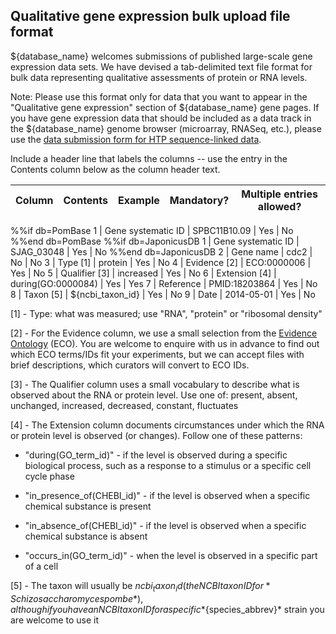 ## Qualitative gene expression bulk upload file format

${database_name} welcomes submissions of published large-scale gene expression
data sets. We have devised a tab-delimited text file format for bulk
data representing qualitative assessments of protein or RNA levels.

Note: Please use this format only for data that you want to appear in
the "Qualitative gene expression" section of ${database_name} gene pages. If
you have gene expression data that should be included as a data track
in the ${database_name} genome browser (microarray, RNASeq, etc.), please use
the [data submission form for HTP sequence-linked data](documentation/data-submission-form-for-HTP-sequence-linked-data).

Include a header line that labels the columns -- use the entry in the
Contents column below as the column header text.

Column | Contents | Example | Mandatory? | Multiple entries allowed?
-------|----------|---------|------------|--------------------------
%%if db=PomBase
1 | Gene systematic ID | SPBC11B10.09 | Yes | No
%%end db=PomBase
%%if db=JaponicusDB
1 | Gene systematic ID | SJAG_03048 | Yes | No
%%end db=JaponicusDB
2 | Gene name | cdc2 | No | No
3 | Type [1] | protein | Yes | No
4 | Evidence [2] | ECO:0000006 | Yes | No
5 | Qualifier [3] | increased | Yes | No
6 | Extension [4] | during(GO:0000084) | Yes | Yes
7 | Reference | PMID:18203864 | Yes | No
8 | Taxon [5] | ${ncbi_taxon_id} | Yes | No
9 | Date | 2014-05-01 | Yes | No

[1] - Type: what was measured; use "RNA", "protein" or "ribosomal density"

[2] - For the Evidence column, we use a small selection from the
      [Evidence Ontology](http://www.evidenceontology.org/) (ECO). You
      are welcome to enquire with us in advance to find out which ECO
      terms/IDs fit your experiments, but we can accept files with brief
      descriptions, which curators will convert to ECO IDs.
    
[3] - The Qualifier column uses a small vocabulary to describe what is
      observed about the RNA or protein level. Use one of: present,
      absent, unchanged, increased, decreased, constant, fluctuates
      
[4] - The Extension column documents circumstances under which the RNA
      or protein level is observed (or changes). Follow one of these
      patterns:
      
- "during(GO_term_id)" - if the level is observed during a specific
        biological process, such as a response to a stimulus or a specific
        cell cycle phase
  
- "in_presence_of(CHEBI_id)" - if the level is observed when a 
        specific chemical substance is present
  
- "in_absence_of(CHEBI_id)" - if the level is observed when a 
        specific chemical substance is absent
  
- "occurs_in(GO_term_id)" -  when the level is observed in a 
        specific part of a cell
         
[5] - The taxon will usually be ${ncbi_taxon_id} (the NCBI taxon ID for
      *Schizosaccharomyces pombe*), although if you have an NCBI taxon ID
      for a specific *${species_abbrev}* strain you are welcome to use it
